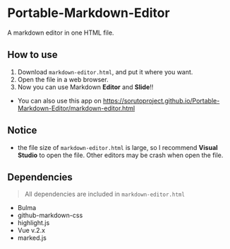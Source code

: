 # Portable-Markdown-Editor
 A markdown editor in one HTML file.

## How to use
1. Download `markdown-editor.html`, and put it where you want.
2. Open the file in a web browser.
3. Now you can use Markdown **Editor** and **Slide**!!

* You can also use this app on https://sorutoproject.github.io/Portable-Markdown-Editor/markdown-editor.html

## Notice
* the file size of `markdown-editor.html` is large, so I recommend **Visual Studio** to open the file. Other editors may be crash when open the file. 

## Dependencies
> All dependencies are included in `markdown-editor.html`
* Bulma
* github-markdown-css
* highlight.js
* Vue v.2.x
* marked.js

